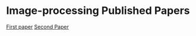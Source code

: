 # Image-processing Published Papers
[First paper](https://github.com/Sushma7870-git/Image-processing/blob/master/My_paper.pdf)
[Second Paper](20211205-WA0010..pdf)


